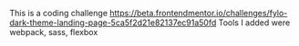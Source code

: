 This is a coding challenge https://beta.frontendmentor.io/challenges/fylo-dark-theme-landing-page-5ca5f2d21e82137ec91a50fd
Tools I added were webpack, sass, flexbox
